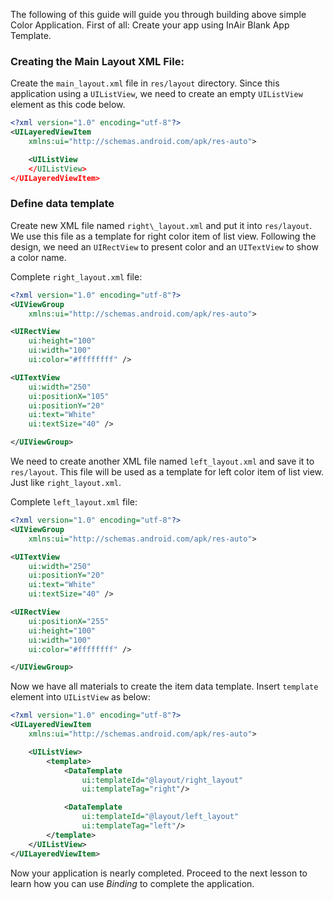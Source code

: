 The following of this guide will guide you through building above simple Color Application.
First of all: Create your app using InAir Blank App Template.

### Creating the Main Layout XML File: 

Create the `main_layout.xml` file in `res/layout` directory. Since this application using a `UIListView`, we need to create an empty `UIListView` element as this code below. 
```xml
<?xml version="1.0" encoding="utf-8"?>
<UILayeredViewItem
    xmlns:ui="http://schemas.android.com/apk/res-auto">

    <UIListView
    </UIListView>
</UILayeredViewItem>
```


### Define data template
Create new XML file named `right\_layout.xml` and put it into `res/layout`. We use this file as a template for right color item of list view. Following the design, we need an `UIRectView` to present color and an `UITextView` to show a color name.

Complete `right_layout.xml` file:

```xml
<?xml version="1.0" encoding="utf-8"?>
<UIViewGroup
	xmlns:ui="http://schemas.android.com/apk/res-auto">

<UIRectView
	ui:height="100"
	ui:width="100"
	ui:color="#ffffffff" />

<UITextView
	ui:width="250"
	ui:positionX="105"
	ui:positionY="20"
	ui:text="White"
	ui:textSize="40" />

</UIViewGroup>
```

We need to create another XML file named `left_layout.xml` and save it to `res/layout`. This file will be used as a template for left color item of list view. Just like `right_layout.xml`.

Complete `left_layout.xml` file:
```xml
<?xml version="1.0" encoding="utf-8"?>
<UIViewGroup
	xmlns:ui="http://schemas.android.com/apk/res-auto">

<UITextView
    ui:width="250"
    ui:positionY="20"
    ui:text="White"
    ui:textSize="40" />

<UIRectView
	ui:positionX="255"
	ui:height="100"
	ui:width="100"
	ui:color="#ffffffff" />

</UIViewGroup>
```
    
Now we have all materials to create the item data template. Insert `template` element into `UIListView` as below: 
```xml
<?xml version="1.0" encoding="utf-8"?>
<UILayeredViewItem
    xmlns:ui="http://schemas.android.com/apk/res-auto">

    <UIListView>
        <template>
            <DataTemplate
                ui:templateId="@layout/right_layout"
                ui:templateTag="right"/>

            <DataTemplate
                ui:templateId="@layout/left_layout"
                ui:templateTag="left"/>
        </template>
    </UIListView>
</UILayeredViewItem>
```
Now your application is nearly completed. Proceed to the next lesson to learn how you can use *Binding* to complete the application.
